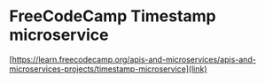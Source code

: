 # FreeCodeCamp Timestamp microservice

[https://learn.freecodecamp.org/apis-and-microservices/apis-and-microservices-projects/timestamp-microservice](link)